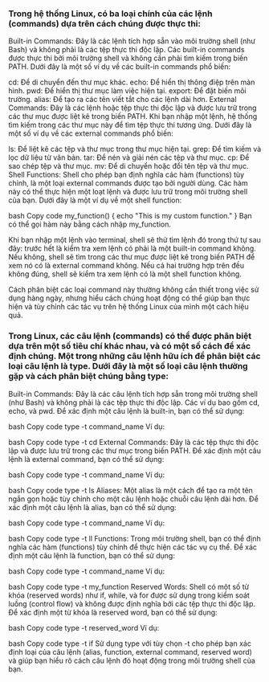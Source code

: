 ### Trong hệ thống Linux, có ba loại chính của các lệnh (commands) dựa trên cách chúng được thực thi:

Built-in Commands: Đây là các lệnh tích hợp sẵn vào môi trường shell (như Bash) và không phải là các tệp thực thi độc lập. Các built-in commands được thực thi bởi môi trường shell và không cần phải tìm kiếm trong biến PATH. Dưới đây là một số ví dụ về các built-in commands phổ biến:

cd: Để di chuyển đến thư mục khác.
echo: Để hiển thị thông điệp trên màn hình.
pwd: Để hiển thị thư mục làm việc hiện tại.
export: Để đặt biến môi trường.
alias: Để tạo ra các tên viết tắt cho các lệnh dài hơn.
External Commands: Đây là các lệnh hoặc tệp thực thi độc lập và được lưu trữ trong các thư mục được liệt kê trong biến PATH. Khi bạn nhập một lệnh, hệ thống tìm kiếm trong các thư mục này để tìm tệp thực thi tương ứng. Dưới đây là một số ví dụ về các external commands phổ biến:

ls: Để liệt kê các tệp và thư mục trong thư mục hiện tại.
grep: Để tìm kiếm và lọc dữ liệu từ văn bản.
tar: Để nén và giải nén các tệp và thư mục.
cp: Để sao chép tệp và thư mục.
mv: Để di chuyển hoặc đổi tên tệp và thư mục.
Shell Functions: Shell cho phép bạn định nghĩa các hàm (functions) tùy chỉnh, là một loại external commands được tạo bởi người dùng. Các hàm này có thể thực hiện một loạt lệnh và được lưu trữ trong môi trường shell của bạn. Dưới đây là một ví dụ về một shell function:

bash
Copy code
my_function() {
    echo "This is my custom function."
}
Bạn có thể gọi hàm này bằng cách nhập my_function.

Khi bạn nhập một lệnh vào terminal, shell sẽ thử tìm lệnh đó trong thứ tự sau đây: trước hết là kiểm tra xem lệnh có phải là một built-in command không. Nếu không, shell sẽ tìm trong các thư mục được liệt kê trong biến PATH để xem nó có là external command không. Nếu cả hai trường hợp trên đều không đúng, shell sẽ kiểm tra xem lệnh có là một shell function không.

Cách phân biệt các loại command này thường không cần thiết trong việc sử dụng hàng ngày, nhưng hiểu cách chúng hoạt động có thể giúp bạn thực hiện và tùy chỉnh các tác vụ trên hệ thống Linux của mình một cách hiệu quả.




### Trong Linux, các câu lệnh (commands) có thể được phân biệt dựa trên một số tiêu chí khác nhau, và có một số cách để xác định chúng. Một trong những câu lệnh hữu ích để phân biệt các loại câu lệnh là type. Dưới đây là một số loại câu lệnh thường gặp và cách phân biệt chúng bằng type:

Built-in Commands: Đây là các câu lệnh tích hợp sẵn trong môi trường shell (như Bash) và không phải là các tệp thực thi độc lập. Các ví dụ bao gồm cd, echo, và pwd. Để xác định một câu lệnh là built-in, bạn có thể sử dụng:

bash
Copy code
type -t command_name
Ví dụ:

bash
Copy code
type -t cd
External Commands: Đây là các tệp thực thi độc lập và được lưu trữ trong các thư mục trong biến PATH. Để xác định một câu lệnh là external command, bạn có thể sử dụng:

bash
Copy code
type -t command_name
Ví dụ:

bash
Copy code
type -t ls
Aliases: Một alias là một cách để tạo ra một tên ngắn gọn hoặc tùy chỉnh cho một câu lệnh hoặc chuỗi câu lệnh dài hơn. Để xác định một câu lệnh là alias, bạn có thể sử dụng:

bash
Copy code
type -t command_name
Ví dụ:

bash
Copy code
type -t ll
Functions: Trong môi trường shell, bạn có thể định nghĩa các hàm (functions) tùy chỉnh để thực hiện các tác vụ cụ thể. Để xác định một câu lệnh là function, bạn có thể sử dụng:

bash
Copy code
type -t command_name
Ví dụ:

bash
Copy code
type -t my_function
Reserved Words: Shell có một số từ khóa (reserved words) như if, while, và for được sử dụng trong kiểm soát luồng (control flow) và không được định nghĩa bởi các tệp thực thi độc lập. Để xác định một từ khóa là reserved word, bạn có thể sử dụng:

bash
Copy code
type -t reserved_word
Ví dụ:

bash
Copy code
type -t if
Sử dụng type với tùy chọn -t cho phép bạn xác định loại của câu lệnh (alias, function, external command, reserved word) và giúp bạn hiểu rõ cách câu lệnh đó hoạt động trong môi trường shell của bạn.
